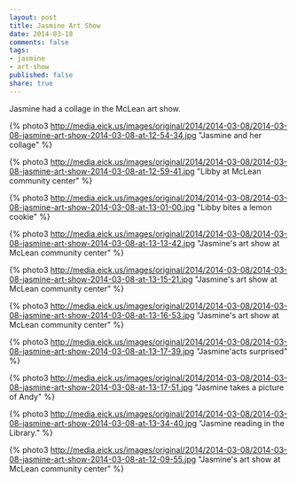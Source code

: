 ```yaml
---
layout: post
title: Jasmine Art Show
date: 2014-03-18
comments: false
tags:
- jasmine
- art-show
published: false
share: true
---
```

Jasmine had a collage in the McLean art show.

{% photo3 http://media.eick.us/images/original/2014/2014-03-08/2014-03-08-jasmine-art-show-2014-03-08-at-12-54-34.jpg "Jasmine and her collage" %}

{% photo3 http://media.eick.us/images/original/2014/2014-03-08/2014-03-08-jasmine-art-show-2014-03-08-at-12-59-41.jpg "Libby at McLean community center" %}

{% photo3 http://media.eick.us/images/original/2014/2014-03-08/2014-03-08-jasmine-art-show-2014-03-08-at-13-01-00.jpg "Libby bites a lemon cookie" %}

{% photo3 http://media.eick.us/images/original/2014/2014-03-08/2014-03-08-jasmine-art-show-2014-03-08-at-13-13-42.jpg "Jasmine's art show at McLean community center" %}

{% photo3 http://media.eick.us/images/original/2014/2014-03-08/2014-03-08-jasmine-art-show-2014-03-08-at-13-15-21.jpg "Jasmine's art show at McLean community center" %}

{% photo3 http://media.eick.us/images/original/2014/2014-03-08/2014-03-08-jasmine-art-show-2014-03-08-at-13-16-53.jpg "Jasmine's art show at McLean community center" %}

{% photo3 http://media.eick.us/images/original/2014/2014-03-08/2014-03-08-jasmine-art-show-2014-03-08-at-13-17-39.jpg "Jasmine'acts surprised" %}

{% photo3 http://media.eick.us/images/original/2014/2014-03-08/2014-03-08-jasmine-art-show-2014-03-08-at-13-17-51.jpg "Jasmine takes a picture of Andy" %}

{% photo3 http://media.eick.us/images/original/2014/2014-03-08/2014-03-08-jasmine-art-show-2014-03-08-at-13-34-40.jpg "Jasmine reading in the Library." %}

{% photo3 http://media.eick.us/images/original/2014/2014-03-08/2014-03-08-jasmine-art-show-2014-03-08-at-12-09-55.jpg "Jasmine's art show at McLean community center" %}
